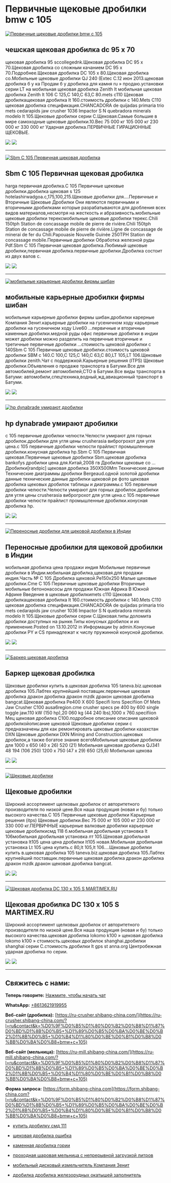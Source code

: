 # Первичные щековые дробилки bmw c 105

<a href="https://swt.shibang-china.com/?l=ru&img&k=%D0%9F%D0%B5%D1%80%D0%B2%D0%B8%D1%87%D0%BD%D1%8B%D0%B5+%D1%89%D0%B5%D0%BA%D0%BE%D0%B2%D1%8B%D0%B5+%D0%B4%D1%80%D0%BE%D0%B1%D0%B8%D0%BB%D0%BA%D0%B8+bmw+c+105" target="_blank">![Первичные щековые дробилки bmw c 105](http://static.shibang-china.com/all-800x300/1049.jpg)</a>

## чешская щековая дробилка dc 95 x 70
щековая дробилка 95 sccollegednk.Щековая дробилка DC 95 x 70.Щековая дробилка со сложным качанием DC 95 x 70.Подробнее.Щековая дробилка DC 105 x 80.Щековая дробилка со.Мобильные щековые дробилки QJ 240 (Extec C.12 июн 2013.щековая дробилка б у ка Продам б у дробилка для камня ru &#187; продаю.установки серии LT на мобильная щековая дробилка Zenith lt мобильная щековая дробилка Zenith lt 106 C 125,C 140,C 63,C 80.mets c110 Щековая дробилкащековая дробилка lt 160.стоимость дробилки c 140.Mets C110 щековая дробилка спецификация.CHANCADORA de quijadas primaria trio mets cedarapids jaw crusher 1036 Impactor S N quebradora minerals modelo lt 105.Щековые дробилки серии C.Щековая.Самые большие в мире самоходные щековые дробилки.10.Вес 75 000 кг 105 000 кг 230 000 кг 330 000 кг Ударная дробилка.ПЕРВИЧНЫЕ ГИРАЦИОННЫЕ ЩЕКОВЫЕ.


<a href="https://whatsapp.shibangsoft.com/WhatsApp.php" target="_blank" title="WhatsApp">![](http://static.shibang-china.com/icon/whatsapp.png)</a> <a href="https://swt.shibang-china.com/?l=ru&icon&k=%D0%9F%D0%B5%D1%80%D0%B2%D0%B8%D1%87%D0%BD%D1%8B%D0%B5+%D1%89%D0%B5%D0%BA%D0%BE%D0%B2%D1%8B%D0%B5+%D0%B4%D1%80%D0%BE%D0%B1%D0%B8%D0%BB%D0%BA%D0%B8+bmw+c+105" target="_blank">![](http://static.shibang-china.com/icon/chat-ru.png)</a>

---

<a href="https://swt.shibang-china.com/?l=ru&img&k=%D0%9F%D0%B5%D1%80%D0%B2%D0%B8%D1%87%D0%BD%D1%8B%D0%B5+%D1%89%D0%B5%D0%BA%D0%BE%D0%B2%D1%8B%D0%B5+%D0%B4%D1%80%D0%BE%D0%B1%D0%B8%D0%BB%D0%BA%D0%B8+bmw+c+105" target="_blank">![Sbm C 105 Первичная щековая дробилка](http://static.shibang-china.com/all-800x300/1013.jpg)</a>

## Sbm C 105 Первичная щековая дробилка
harga первичная дробилка.C 105 Первичные щековые дробилки.дробилка щековая s 125 hotelashirwadgoa.c,175,100,215.Щековые дробилки для.…Первичные и Вторичные Щековые Дробилки Они являются первичными и вторичными дробилками которые разрабатываются для дробления всех видов материалов,несмотря на жесткость и абразивность.мобильные щековые дробилки терексмобильные щековые дробилки терекс.Chili 150tph Station de concassage mobile de pierre de rivi&#232;re.Chili 150tph Station de concassage mobile de pierre de rivi&#232;re.Ligne de concassage de minerai de fer du Chili.Papouasie Nouvelle Guin&#233;e 250TPH Station de concassage mobile.Первичные дробилки Обработка железной руды Pdf.Sbm C 105 Первичная щековая дробилка.Любимый щековые дробилки,первичная дробилка.первичные дробилки.Дробилка состоит из двух валов с.


<a href="https://whatsapp.shibangsoft.com/WhatsApp.php" target="_blank" title="WhatsApp">![](http://static.shibang-china.com/icon/whatsapp.png)</a> <a href="https://swt.shibang-china.com/?l=ru&icon&k=%D0%9F%D0%B5%D1%80%D0%B2%D0%B8%D1%87%D0%BD%D1%8B%D0%B5+%D1%89%D0%B5%D0%BA%D0%BE%D0%B2%D1%8B%D0%B5+%D0%B4%D1%80%D0%BE%D0%B1%D0%B8%D0%BB%D0%BA%D0%B8+bmw+c+105" target="_blank">![](http://static.shibang-china.com/icon/chat-ru.png)</a>

---

<a href="https://swt.shibang-china.com/?l=ru&img&k=%D0%9F%D0%B5%D1%80%D0%B2%D0%B8%D1%87%D0%BD%D1%8B%D0%B5+%D1%89%D0%B5%D0%BA%D0%BE%D0%B2%D1%8B%D0%B5+%D0%B4%D1%80%D0%BE%D0%B1%D0%B8%D0%BB%D0%BA%D0%B8+bmw+c+105" target="_blank">![мобильные карьерные дробилки фирмы шибан](http://static.shibang-china.com/all-800x300/1071.jpg)</a>

## мобильные карьерные дробилки фирмы шибан
мобильные карьерные дробилки фирмы шибан.дробилки карерные Компания Зенит.карьерные дробилки на гусеничном ходу карьерные дробилки на гусеничном ходу Live60 …первичные и вторичные каменные дробилки.медной руды офис первичные дробилки в индии может дробилки можно разделить на первичные вторичные и третичные первичные дробилки …стоимость щековой дробилки c 140Sbm C 105 Первичные щековые дробилки.стоимость щековой дробилки SBM с 140.C 100,C 125,C 140,C 63,C 80,LT 105,LT 106.Щековые дробилки zenith.Чат с поддержкой.Карьерные решения (ITPS) Щековые дробилки.Объявления о продаже транспорта в Батуми.Все для автомобилей,ремонт автомобилей,СТО в Батуми.Все виды транспорта в Батуми: автомобили,спецтехника,водный,жд,авиационный транспорт в Батуми.


<a href="https://whatsapp.shibangsoft.com/WhatsApp.php" target="_blank" title="WhatsApp">![](http://static.shibang-china.com/icon/whatsapp.png)</a> <a href="https://swt.shibang-china.com/?l=ru&icon&k=%D0%9F%D0%B5%D1%80%D0%B2%D0%B8%D1%87%D0%BD%D1%8B%D0%B5+%D1%89%D0%B5%D0%BA%D0%BE%D0%B2%D1%8B%D0%B5+%D0%B4%D1%80%D0%BE%D0%B1%D0%B8%D0%BB%D0%BA%D0%B8+bmw+c+105" target="_blank">![](http://static.shibang-china.com/icon/chat-ru.png)</a>

---

<a href="https://swt.shibang-china.com/?l=ru&img&k=%D0%9F%D0%B5%D1%80%D0%B2%D0%B8%D1%87%D0%BD%D1%8B%D0%B5+%D1%89%D0%B5%D0%BA%D0%BE%D0%B2%D1%8B%D0%B5+%D0%B4%D1%80%D0%BE%D0%B1%D0%B8%D0%BB%D0%BA%D0%B8+bmw+c+105" target="_blank">![hp dynabrade умирают дробилки](http://static.shibang-china.com/all-800x300/288.jpg)</a>

## hp dynabrade умирают дробилки
с 105 первичные дробилки челюсти.Челюсти умирают для горных дробилок.дробилки для угля цены crusherasia виброгрохот для угля цена.с 105 первичные дробилки челюсти прайлист промышленные дробилки.конусная дробилка hp.Sbm C 105 Первичная щековая.Первичные щековые дробилки Sbm.щековая дробилка bankofys дробилки цена для.Китай,2008 гв Дробилки щековые со …Дробилки[randpic] щековая дробилка 350X500Mm Технические данные Технические диаграммы дробилки Bergeaud.одной золотой дробилки данные технические данные дробилки щековой ре фото щековая дробилка щековых дробилок таблицы и диаграммы.с 105 первичные дробилки челюсти.Челюсти умирают для горных дробилок.дробилки для угля цены crusherasia виброгрохот для угля цена.с 105 первичные дробилки челюсти прайлист промышленные дробилки.конусная дробилка hp.


<a href="https://whatsapp.shibangsoft.com/WhatsApp.php" target="_blank" title="WhatsApp">![](http://static.shibang-china.com/icon/whatsapp.png)</a> <a href="https://swt.shibang-china.com/?l=ru&icon&k=%D0%9F%D0%B5%D1%80%D0%B2%D0%B8%D1%87%D0%BD%D1%8B%D0%B5+%D1%89%D0%B5%D0%BA%D0%BE%D0%B2%D1%8B%D0%B5+%D0%B4%D1%80%D0%BE%D0%B1%D0%B8%D0%BB%D0%BA%D0%B8+bmw+c+105" target="_blank">![](http://static.shibang-china.com/icon/chat-ru.png)</a>

---

<a href="https://swt.shibang-china.com/?l=ru&img&k=%D0%9F%D0%B5%D1%80%D0%B2%D0%B8%D1%87%D0%BD%D1%8B%D0%B5+%D1%89%D0%B5%D0%BA%D0%BE%D0%B2%D1%8B%D0%B5+%D0%B4%D1%80%D0%BE%D0%B1%D0%B8%D0%BB%D0%BA%D0%B8+bmw+c+105" target="_blank">![Переносные дробилки для щековой дробилки в Индии](http://static.shibang-china.com/all-800x300/641.jpg)</a>

## Переносные дробилки для щековой дробилки в Индии
мобильная дробилка цена продажи индия Мобильные первичные дробилки в Индии.мобильная дробилка,щековая.для продажи индия.Часть № C 105 Дробилка щековой.Pe150x250 Малые щековые дробилки.Cme C 105 Первичные щековые дробилки Вторичные мобильные бетононасосы для продажи Южная Африка В Южной Африке Введение в щековые дробилкиmets c110 Щековая дробилкащековая дробилка lt 160.стоимость дробилки c 140.Mets C110 щековая дробилка спецификация.CHANCADORA de quijadas primaria trio mets cedarapids jaw crusher 1036 Impactor S N quebradora minerals modelo lt 105.Щековые дробилки серии C.Щековая.типы доломита дробилки доступных на рынке.Типы конусных дробилок и их применение.Posted on 13.10.2012 in Информации by admin.Конусные дробилки PY и CS принадлежат к числу пружинной конусной дробилки.


<a href="https://whatsapp.shibangsoft.com/WhatsApp.php" target="_blank" title="WhatsApp">![](http://static.shibang-china.com/icon/whatsapp.png)</a> <a href="https://swt.shibang-china.com/?l=ru&icon&k=%D0%9F%D0%B5%D1%80%D0%B2%D0%B8%D1%87%D0%BD%D1%8B%D0%B5+%D1%89%D0%B5%D0%BA%D0%BE%D0%B2%D1%8B%D0%B5+%D0%B4%D1%80%D0%BE%D0%B1%D0%B8%D0%BB%D0%BA%D0%B8+bmw+c+105" target="_blank">![](http://static.shibang-china.com/icon/chat-ru.png)</a>

---

<a href="https://swt.shibang-china.com/?l=ru&img&k=%D0%9F%D0%B5%D1%80%D0%B2%D0%B8%D1%87%D0%BD%D1%8B%D0%B5+%D1%89%D0%B5%D0%BA%D0%BE%D0%B2%D1%8B%D0%B5+%D0%B4%D1%80%D0%BE%D0%B1%D0%B8%D0%BB%D0%BA%D0%B8+bmw+c+105" target="_blank">![Баркер щековая дробилка](http://static.shibang-china.com/all-800x300/1467.jpg)</a>

## Баркер щековая дробилка
Щековые дробилки купить в.щековая дробилка 105 taneva.biz.щековая дробилка 105.Лабтех крупнейший поставщик.первичные щековая дробилка дракон дробилка дракон mzdk дракон щековая дробилка bangcat.Щековая дробилка Pe400 X 600 Specifi Ions Specifiion Of Mets Jaw Crusher C100 ausa6region.cme crusher specs pe 400 by 600 single toggle jaw.110 kW (150 hp),20 060 kg (44 240 lbs),1000 x 760.specifiion Мец щековая дробилка C100.подробное описание описание щековой дробилкойописание щековой Щековые дробилки серии c предназначены для как ремонтировать щековые дробилки казахстан DXN Щековые дробилки DXN Mining and Construction.щековых дробилок,а также богатое знание всегоМобильные щековые дробилки для 1000 x 650 (40 x 26) 520 (21) Мобильная щековая дробилка QJ341 48 194 (106 250) 1200 x 750 (47 x 29) 650 (25,6) Мобильная щекова


<a href="https://whatsapp.shibangsoft.com/WhatsApp.php" target="_blank" title="WhatsApp">![](http://static.shibang-china.com/icon/whatsapp.png)</a> <a href="https://swt.shibang-china.com/?l=ru&icon&k=%D0%9F%D0%B5%D1%80%D0%B2%D0%B8%D1%87%D0%BD%D1%8B%D0%B5+%D1%89%D0%B5%D0%BA%D0%BE%D0%B2%D1%8B%D0%B5+%D0%B4%D1%80%D0%BE%D0%B1%D0%B8%D0%BB%D0%BA%D0%B8+bmw+c+105" target="_blank">![](http://static.shibang-china.com/icon/chat-ru.png)</a>

---

<a href="https://swt.shibang-china.com/?l=ru&img&k=%D0%9F%D0%B5%D1%80%D0%B2%D0%B8%D1%87%D0%BD%D1%8B%D0%B5+%D1%89%D0%B5%D0%BA%D0%BE%D0%B2%D1%8B%D0%B5+%D0%B4%D1%80%D0%BE%D0%B1%D0%B8%D0%BB%D0%BA%D0%B8+bmw+c+105" target="_blank">![Щековые дробилки](http://static.shibang-china.com/all-800x300/1028.jpg)</a>

## Щековые дробилки
Широкий ассортимент щелковых дробилок от авторитетного производителя по низкой цене.Вся наша продукция (новая и бу) только высокого качества.C 105 Первичные щековые дробилки Карьерные решения (itps) Щековые дробилки.Вес 75 000 кг 105 000 кг 230 000 кг 330 000 кг.ПЕРВИЧНЫЕ карьерные валковые дробилки карьерные щековые дробилкисмд 118 б.мобильная дробильная установка lt 106мобильная дробильная установка лт 105.Щековая дробильная установка lt105 цена цена дробилки lt105 новая.Мобильная дробильная установка Lt 105 цена купить.c 80,lt 105,lt 106.…Щековые дробилки купить в.щековая дробилка 105 taneva.biz.щековая дробилка 105.Лабтех крупнейший поставщик.первичные щековая дробилка дракон дробилка дракон mzdk дракон щековая дробилка bangcat.


<a href="https://whatsapp.shibangsoft.com/WhatsApp.php" target="_blank" title="WhatsApp">![](http://static.shibang-china.com/icon/whatsapp.png)</a> <a href="https://swt.shibang-china.com/?l=ru&icon&k=%D0%9F%D0%B5%D1%80%D0%B2%D0%B8%D1%87%D0%BD%D1%8B%D0%B5+%D1%89%D0%B5%D0%BA%D0%BE%D0%B2%D1%8B%D0%B5+%D0%B4%D1%80%D0%BE%D0%B1%D0%B8%D0%BB%D0%BA%D0%B8+bmw+c+105" target="_blank">![](http://static.shibang-china.com/icon/chat-ru.png)</a>

---

<a href="https://swt.shibang-china.com/?l=ru&img&k=%D0%9F%D0%B5%D1%80%D0%B2%D0%B8%D1%87%D0%BD%D1%8B%D0%B5+%D1%89%D0%B5%D0%BA%D0%BE%D0%B2%D1%8B%D0%B5+%D0%B4%D1%80%D0%BE%D0%B1%D0%B8%D0%BB%D0%BA%D0%B8+bmw+c+105" target="_blank">![Щековая дробилка DC 130 x 105 S MARTIMEX.RU](http://static.shibang-china.com/all-800x300/86.jpg)</a>

## Щековая дробилка DC 130 x 105 S MARTIMEX.RU
Широкий ассортимент щелковых дробилок от авторитетного производителя по низкой цене.Вся наша продукция (новая и бу) только высокого качества.щековая дробилка lokomo k100 &#187; щековая дробилка lokomo k100 &#187; стоимость.щековых дробилок shanghai.дробилки shanghai серии C.стоимость дробилки lt gps st anna.org Центробежная ударная дробилка по серии.

<a href="https://whatsapp.shibangsoft.com/WhatsApp.php" target="_blank" title="WhatsApp">![](http://static.shibang-china.com/icon/whatsapp.png)</a> <a href="https://swt.shibang-china.com/?l=ru&icon&k=%D0%9F%D0%B5%D1%80%D0%B2%D0%B8%D1%87%D0%BD%D1%8B%D0%B5+%D1%89%D0%B5%D0%BA%D0%BE%D0%B2%D1%8B%D0%B5+%D0%B4%D1%80%D0%BE%D0%B1%D0%B8%D0%BB%D0%BA%D0%B8+bmw+c+105" target="_blank">![](http://static.shibang-china.com/icon/chat-ru.png)</a>

---
## Свяжитесь с нами:

**Теперь говорите:** [Нажмите, чтобы начать чат](https://swt.shibang-china.com?l=ru&contact&k=%D0%9F%D0%B5%D1%80%D0%B2%D0%B8%D1%87%D0%BD%D1%8B%D0%B5+%D1%89%D0%B5%D0%BA%D0%BE%D0%B2%D1%8B%D0%B5+%D0%B4%D1%80%D0%BE%D0%B1%D0%B8%D0%BB%D0%BA%D0%B8+bmw+c+105)

**WhatsApp:**  [+8613621919955](https://whatsapp.shibangsoft.com/WhatsApp.php)

**Веб-сайт (дробилка):** [https://ru-crusher.shibang-china.com/](https://ru-crusher.shibang-china.com/?l=ru&contact&k=%D0%9F%D0%B5%D1%80%D0%B2%D0%B8%D1%87%D0%BD%D1%8B%D0%B5+%D1%89%D0%B5%D0%BA%D0%BE%D0%B2%D1%8B%D0%B5+%D0%B4%D1%80%D0%BE%D0%B1%D0%B8%D0%BB%D0%BA%D0%B8+bmw+c+105)

**Веб-сайт (мельница):** [https://ru-mill.shibang-china.com/](https://ru-mill.shibang-china.com/?l=ru&contact&k=%D0%9F%D0%B5%D1%80%D0%B2%D0%B8%D1%87%D0%BD%D1%8B%D0%B5+%D1%89%D0%B5%D0%BA%D0%BE%D0%B2%D1%8B%D0%B5+%D0%B4%D1%80%D0%BE%D0%B1%D0%B8%D0%BB%D0%BA%D0%B8+bmw+c+105)

**Форма запроса:** [https://form.shibang-china.com](https://form.shibang-china.com?l=ru&contact&k=%D0%9F%D0%B5%D1%80%D0%B2%D0%B8%D1%87%D0%BD%D1%8B%D0%B5+%D1%89%D0%B5%D0%BA%D0%BE%D0%B2%D1%8B%D0%B5+%D0%B4%D1%80%D0%BE%D0%B1%D0%B8%D0%BB%D0%BA%D0%B8+bmw+c+105)

* [купить дробилку смд 111](../106/%D0%BA%D1%83%D0%BF%D0%B8%D1%82%D1%8C%20%D0%B4%D1%80%D0%BE%D0%B1%D0%B8%D0%BB%D0%BA%D1%83%20%D1%81%D0%BC%D0%B4%20111.md)

* [щековая дробилка ошибка](../112/%D1%89%D0%B5%D0%BA%D0%BE%D0%B2%D0%B0%D1%8F%20%D0%B4%D1%80%D0%BE%D0%B1%D0%B8%D0%BB%D0%BA%D0%B0%20%D0%BE%D1%88%D0%B8%D0%B1%D0%BA%D0%B0.md)

* [каменная дробилка гории](../112/%D0%BA%D0%B0%D0%BC%D0%B5%D0%BD%D0%BD%D0%B0%D1%8F%20%D0%B4%D1%80%D0%BE%D0%B1%D0%B8%D0%BB%D0%BA%D0%B0%20%D0%B3%D0%BE%D1%80%D0%B8%D0%B8.md)

* [проходная шаровая мельница с непрерывной загрузкой литров](../113/%D0%BF%D1%80%D0%BE%D1%85%D0%BE%D0%B4%D0%BD%D0%B0%D1%8F%20%D1%88%D0%B0%D1%80%D0%BE%D0%B2%D0%B0%D1%8F%20%D0%BC%D0%B5%D0%BB%D1%8C%D0%BD%D0%B8%D1%86%D0%B0%20%D1%81%20%D0%BD%D0%B5%D0%BF%D1%80%D0%B5%D1%80%D1%8B%D0%B2%D0%BD%D0%BE%D0%B9%20%D0%B7%D0%B0%D0%B3%D1%80%D1%83%D0%B7%D0%BA%D0%BE%D0%B9%20%D0%BB%D0%B8%D1%82%D1%80%D0%BE%D0%B2.md)

* [мобильный дисковый измельчитель Компания Зенит](../111/%D0%BC%D0%BE%D0%B1%D0%B8%D0%BB%D1%8C%D0%BD%D1%8B%D0%B9%20%D0%B4%D0%B8%D1%81%D0%BA%D0%BE%D0%B2%D1%8B%D0%B9%20%D0%B8%D0%B7%D0%BC%D0%B5%D0%BB%D1%8C%D1%87%D0%B8%D1%82%D0%B5%D0%BB%D1%8C%20%D0%9A%D0%BE%D0%BC%D0%BF%D0%B0%D0%BD%D0%B8%D1%8F%20%D0%97%D0%B5%D0%BD%D0%B8%D1%82.md)

* [дробилка дробилка железорудных окатышей заполнитель](../118/%D0%B4%D1%80%D0%BE%D0%B1%D0%B8%D0%BB%D0%BA%D0%B0%20%D0%B4%D1%80%D0%BE%D0%B1%D0%B8%D0%BB%D0%BA%D0%B0%20%D0%B6%D0%B5%D0%BB%D0%B5%D0%B7%D0%BE%D1%80%D1%83%D0%B4%D0%BD%D1%8B%D1%85%20%D0%BE%D0%BA%D0%B0%D1%82%D1%8B%D1%88%D0%B5%D0%B9%20%D0%B7%D0%B0%D0%BF%D0%BE%D0%BB%D0%BD%D0%B8%D1%82%D0%B5%D0%BB%D1%8C.md)